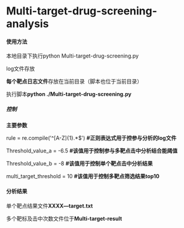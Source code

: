 # Multi-target-drug-screening-analysis
#### 使用方法

本地目录下执行python Multi-target-drug-screening.py

log文件存放

**每个靶点日志文件**存放在当前目录（脚本也位于当前目录）

执行脚本**python  ./Multi-target-drug-screening.py**

##### 控制 

**主要参数**

rule = re.compile('^[A-Z]{1}.*$') **#正则表达式用于控参与分析的log文件**

Threshold_value_a = -6.5 **#该值用于控制参与多靶点击中分析结合能阈值**

Threshold_value_b = -8  **#该值用于控制单个靶点击中分析结果**

multi_target_threshold = 10 **#该值用于控制多靶点筛选结果top10**

#### 分析结果

单个靶点结果文件**XXXX—target.txt**

多个靶标及击中次数文件位于**Multi-target-result**

